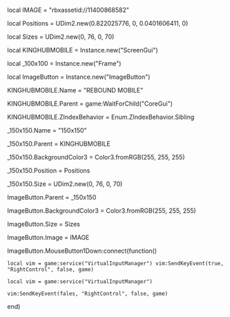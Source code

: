 local IMAGE = "rbxassetid://11400868582"

local Positions = UDim2.new(0.822025776, 0, 0.0401606411, 0)

local Sizes = UDim2.new(0, 76, 0, 70)

local KINGHUBMOBILE = Instance.new("ScreenGui")

local _100x100 = Instance.new("Frame")

local ImageButton = Instance.new("ImageButton")

KINGHUBMOBILE.Name = "REBOUND MOBILE"

KINGHUBMOBILE.Parent = game:WaitForChild("CoreGui")

KINGHUBMOBILE.ZIndexBehavior = Enum.ZIndexBehavior.Sibling

_150x150.Name = "150x150"

_150x150.Parent = KINGHUBMOBILE

_150x150.BackgroundColor3 = Color3.fromRGB(255, 255, 255)

_150x150.Position = Positions

_150x150.Size = UDim2.new(0, 76, 0, 70)

ImageButton.Parent = _150x150

ImageButton.BackgroundColor3 = Color3.fromRGB(255, 255, 255)

ImageButton.Size = Sizes

ImageButton.Image = IMAGE

ImageButton.MouseButton1Down:connect(function()

	local vim = game:service("VirtualInputManager")	vim:SendKeyEvent(true, "RightControl", false, game)

	local vim = game:service("VirtualInputManager")

	vim:SendKeyEvent(fales, "RightControl", false, game)

end)
